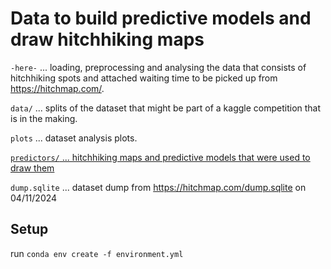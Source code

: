 # Data to build predictive models and draw hitchhiking maps

`-here-` ... loading, preprocessing and analysing the data that consists of hitchhiking spots and attached waiting time to be picked up from https://hitchmap.com/.

`data/` ... splits of the dataset that might be part of a kaggle competition that is in the making.

`plots` ... dataset analysis plots.

<ins>`predictors/` ... hitchhiking maps and predictive models that were used to draw them</ins>

`dump.sqlite` ... dataset dump from https://hitchmap.com/dump.sqlite on 04/11/2024

## Setup

run `conda env create -f environment.yml`

